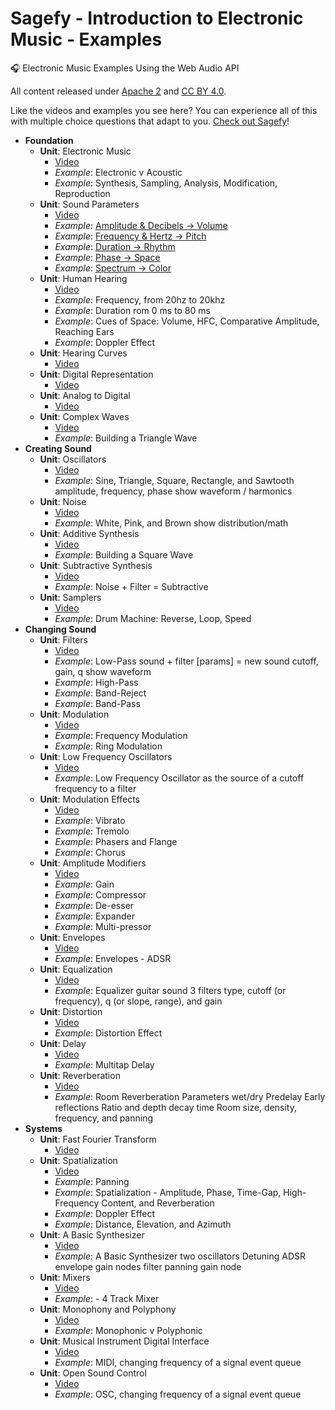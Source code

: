 # Sagefy - Introduction to Electronic Music - Examples
🎧 Electronic Music Examples Using the Web Audio API

All content released under [Apache 2](http://www.apache.org/licenses/LICENSE-2.0) and [CC BY 4.0](https://creativecommons.org/licenses/by/4.0/).

Like the videos and examples you see here?
You can experience all of this with multiple choice questions that adapt to you. [Check out Sagefy](https://sagefy.org/subjects/UIe3mx3UTQKHDG2zLyHI5w/landing)!

- **Foundation**
  - **Unit**: Electronic Music
    - [Video](https://youtu.be/VSwjp7Zt1GY)
    - _Example_: Electronic v Acoustic
    - _Example_: Synthesis, Sampling, Analysis, Modification, Reproduction
  - **Unit**: Sound Parameters
    - [Video](https://youtu.be/9nlWEA-DAGU)
    - _Example_: [Amplitude & Decibels -> Volume](http://em.sagefy.org/examples/amplitude-and-volume)
    - _Example_: [Frequency & Hertz -> Pitch](http://em.sagefy.org/examples/frequency-and-pitch)
    - _Example_: [Duration -> Rhythm](http://em.sagefy.org/examples/duration-and-rhythm)
    - _Example_: [Phase -> Space](http://em.sagefy.org/examples/phase-and-space)
    - _Example_: [Spectrum -> Color](http://em.sagefy.org/examples/spectrum-and-color)
  - **Unit**: Human Hearing
    - [Video](https://youtu.be/3K7fYHczldY)
    - _Example_: Frequency, from 20hz to 20khz
    - _Example_: Duration rom 0 ms to 80 ms
    - _Example_: Cues of Space: Volume, HFC, Comparative Amplitude, Reaching Ears
    - _Example_: Doppler Effect
  - **Unit**: Hearing Curves
    - [Video](https://youtu.be/N8TDZWYr6xo)
  - **Unit**: Digital Representation
    - [Video](https://youtu.be/bhCRqfdI_dI)
  - **Unit**: Analog to Digital
    - [Video](https://youtu.be/kVwK-u82n6g)
  - **Unit**: Complex Waves
    - [Video](https://youtu.be/qAojF80nwsM)
    - _Example_: Building a Triangle Wave
- **Creating Sound**
  - **Unit**: Oscillators
    - [Video](https://youtu.be/XVSTrQktys8)
    - _Example_: Sine, Triangle, Square, Rectangle, and Sawtooth
      amplitude, frequency, phase
      show waveform / harmonics
  - **Unit**: Noise
    - [Video](https://youtu.be/1Ru0I4epGA0)
    - _Example_: White, Pink, and Brown
      show distribution/math
  - **Unit**: Additive Synthesis
    - [Video](https://youtu.be/TBt4YUP-UN0)
    - _Example_: Building a Square Wave
  - **Unit**: Subtractive Synthesis
    - [Video](https://youtu.be/lJaOJxP4hUg)
    - _Example_: Noise + Filter = Subtractive
  - **Unit**: Samplers
    - [Video](https://youtu.be/apT5oXr9sPg)
    - _Example_: Drum Machine: Reverse, Loop, Speed
- **Changing Sound**
  - **Unit**: Filters
    - [Video](https://youtu.be/icRtqXy7UQk)
    - _Example_: Low-Pass
      sound + filter [params] = new sound
      cutoff, gain, q
      show waveform
    - _Example_: High-Pass
    - _Example_: Band-Reject
    - _Example_: Band-Pass
  - **Unit**: Modulation
    - [Video](https://youtu.be/Pfbvj8tzc8M)
    - _Example_: Frequency Modulation
    - _Example_: Ring Modulation
  - **Unit**: Low Frequency Oscillators
    - [Video](https://youtu.be/SLmtt33huVo)
    - _Example_: Low Frequency Oscillator
      as the source of a cutoff frequency to a filter
  - **Unit**: Modulation Effects
    - [Video](https://youtu.be/ExFlL97cwPY)
    - _Example_: Vibrato
    - _Example_: Tremolo
    - _Example_: Phasers and Flange
    - _Example_: Chorus
  - **Unit**: Amplitude Modifiers
    - [Video](https://youtu.be/EosXTzzVM7c)
    - _Example_: Gain
    - _Example_: Compressor
    - _Example_: De-esser
    - _Example_: Expander
    - _Example_: Multi-pressor
  - **Unit**: Envelopes
    - [Video](https://youtu.be/WMZJmjfMAX4)
    - _Example_: Envelopes - ADSR
  - **Unit**: Equalization
    - [Video](https://youtu.be/LYv_oVJ4vnI)
    - _Example_: Equalizer
      guitar sound
      3 filters
      type, cutoff (or frequency), q (or slope, range), and gain
  - **Unit**: Distortion
    - [Video](https://youtu.be/smylrBjP8s0)
    - _Example_: Distortion Effect
  - **Unit**: Delay
    - [Video](https://youtu.be/3zM7GleGlKw)
    - _Example_: Multitap Delay
  - **Unit**: Reverberation
    - [Video](https://youtu.be/wAgrMN5WtZ4)
    - _Example_: Room Reverberation Parameters
      wet/dry
      Predelay
      Early reflections
      Ratio and depth
      decay time
      Room size, density, frequency, and panning
- **Systems**
  - **Unit**: Fast Fourier Transform
    - [Video](https://youtu.be/K8XAKz68kH4)
  - **Unit**: Spatialization
    - [Video](https://youtu.be/czrUV712htI)
    - _Example_: Panning
    - _Example_: Spatialization - Amplitude, Phase, Time-Gap, High-Frequency Content, and Reverberation
    - _Example_: Doppler Effect
    - _Example_: Distance, Elevation, and Azimuth
  - **Unit**: A Basic Synthesizer
    - [Video](https://youtu.be/Uq-oyrjtGcs)
    - _Example_: A Basic Synthesizer
      two oscillators
      Detuning
      ADSR envelope
      gain nodes
      filter
      panning
      gain node
  - **Unit**: Mixers
    - [Video](https://youtu.be/j1iweMiYegQ)
    - _Example_: - 4 Track Mixer
  - **Unit**: Monophony and Polyphony
    - [Video](https://youtu.be/ZFOnYaG3TGs)
    - _Example_: Monophonic v Polyphonic
  - **Unit**: Musical Instrument Digital Interface
    - [Video](https://youtu.be/DnDjkPVUlos)
    - _Example_: MIDI, changing frequency of a signal event queue
  - **Unit**: Open Sound Control
    - [Video](https://youtu.be/iB2N585gEKg)
    - _Example_: OSC, changing frequency of a signal event queue
